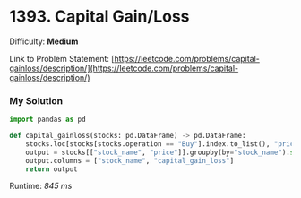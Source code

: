 # 1393. Capital Gain/Loss

Difficulty: **Medium**

Link to Problem Statement: [https://leetcode.com/problems/capital-gainloss/description/](https://leetcode.com/problems/capital-gainloss/description/)

### My Solution

```python
import pandas as pd

def capital_gainloss(stocks: pd.DataFrame) -> pd.DataFrame:
    stocks.loc[stocks[stocks.operation == "Buy"].index.to_list(), "price"] = - stocks[stocks.operation == "Buy"].price
    output = stocks[["stock_name", "price"]].groupby(by="stock_name").sum().reset_index()
    output.columns = ["stock_name", "capital_gain_loss"]
    return output
```

Runtime: *845 ms*

